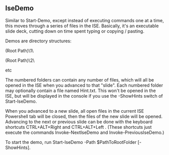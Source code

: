 IseDemo
------

Similar to Start-Demo, except instead of executing commands one at a time, this moves through a series of files in the ISE.
Basically, it's an executable slide deck, cutting down on time spent typing or copying / pasting.

Demos are directory structures:

(Root Path)\\1\\

(Root Path)\\2\\

etc

The numbered folders can contain any number of files, which will all be opened in the ISE when you advanced to that "slide".
Each numbered folder may optionally contain a file named Hint.txt.  This won't be opened in the ISE, but will be displayed
in the console if you use the -ShowHints switch of Start-IseDemo.

When you advanced to a new slide, all open files in the current ISE Powershell tab will be closed, then the files of the new
slide will be opened.  Advancing to the next or previous slide can be done with the keyboard shortcuts CTRL+ALT+Right and
CTRL+ALT+Left .  (These shortcuts just execute the commands Invoke-NextIseDemo and Invoke-PreviousIseDemo.)

To start the demo, run Start-IseDemo -Path $PathToRootFolder [-ShowHints].
